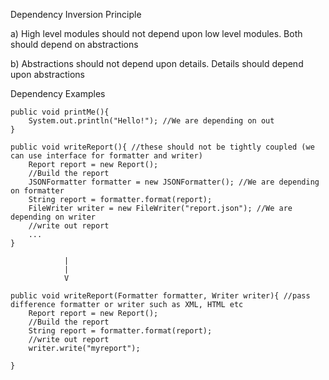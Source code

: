 Dependency Inversion Principle

a) High level modules should not depend upon low level modules.
Both should depend on abstractions

b) Abstractions should not depend upon details.
Details should depend upon abstractions

Dependency Examples
```
public void printMe(){
    System.out.println("Hello!"); //We are depending on out
}
```
```
public void writeReport(){ //these should not be tightly coupled (we can use interface for formatter and writer)
    Report report = new Report();
    //Build the report
    JSONFormatter formatter = new JSONFormatter(); //We are depending on formatter
    String report = formatter.format(report);
    FileWriter writer = new FileWriter("report.json"); //We are depending on writer
    //write out report
    ...
}
```
                |
                |
                V
```
public void writeReport(Formatter formatter, Writer writer){ //pass difference formatter or writer such as XML, HTML etc
    Report report = new Report();
    //Build the report
    String report = formatter.format(report);
    //write out report
    writer.write("myreport");

}
```
